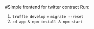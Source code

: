 #Simple frontend for twitter contract
Run:
1. `truffle develop` + `migrate --reset`
2. `cd app & npm install & npm start`

